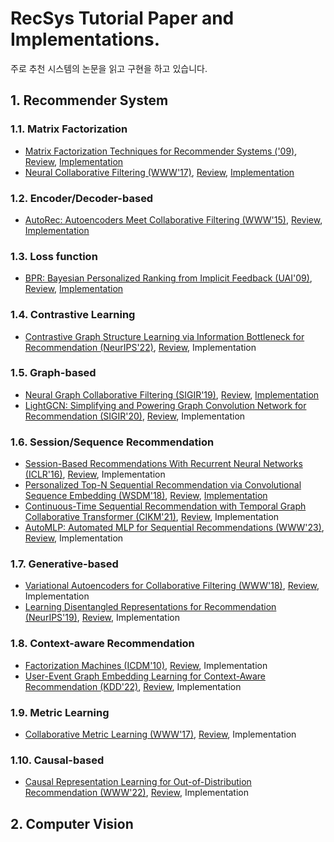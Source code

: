 # RecSys Tutorial Paper and Implementations.

주로 추천 시스템의 논문을 읽고 구현을 하고 있습니다.



## 1. Recommender System

### 1.1. Matrix Factorization

- [Matrix Factorization Techniques for Recommender Systems ('09)](https://ieeexplore.ieee.org/document/5197422), [Review](https://c0natus.github.io/posts/mf/), [Implementation](https://github.com/c0natus/Paper-review-implements/tree/main/RecSys/MF%2C%20ALS)
- [Neural Collaborative Filtering (WWW'17)](https://dl.acm.org/doi/pdf/10.1145/3038912.3052569), [Review](https://c0natus.github.io/posts/neumf/), [Implementation](https://github.com/c0natus/Paper-review-implements/tree/main/RecSys/NCF)

### 1.2. Encoder/Decoder-based

- [AutoRec: Autoencoders Meet Collaborative Filtering (WWW'15)](https://dl.acm.org/doi/pdf/10.1145/2740908.2742726), [Review](https://c0natus.github.io/posts/autorec/), [Implementation](https://github.com/c0natus/Paper-review-implements/tree/main/RecSys/AutoRec)  


### 1.3. Loss function

- [BPR: Bayesian Personalized Ranking from Implicit Feedback (UAI'09)](https://arxiv.org/ftp/arxiv/papers/1205/1205.2618.pdf), [Review](https://c0natus.github.io/posts/bpr/), [Implementation](https://github.com/c0natus/Paper-review-implements/tree/main/RecSys/BPR)  

### 1.4. Contrastive Learning

- [Contrastive Graph Structure Learning via Information Bottleneck for Recommendation (NeurIPS'22)](https://openreview.net/forum?id=lhl_rYNdiH6), [Review](https://c0natus.github.io/posts/cgi/), Implementation

### 1.5. Graph-based

- [Neural Graph Collaborative Filtering (SIGIR'19)](https://dl.acm.org/doi/pdf/10.1145/3331184.3331267), [Review](https://c0natus.github.io/posts/ngcf/), [Implementation](https://github.com/c0natus/Paper-review-implements/tree/main/RecSys/NGCF)  
- [LightGCN: Simplifying and Powering Graph Convolution Network for Recommendation (SIGIR'20)](https://dl.acm.org/doi/pdf/10.1145/3397271.3401063), [Review](https://c0natus.github.io/posts/lightgcn/), Implementation  

### 1.6. Session/Sequence Recommendation

- [Session-Based Recommendations With Recurrent Neural Networks (ICLR'16)](https://arxiv.org/ftp/arxiv/papers/1205/1205.2618.pdf), [Review](https://c0natus.github.io/posts/gru4rec/), Implementation
- [Personalized Top-N Sequential Recommendation via Convolutional Sequence Embedding (WSDM'18)](https://dl.acm.org/doi/pdf/10.1145/3159652.3159656), [Review](https://c0natus.github.io/posts/caser/), [Implementation](https://github.com/c0natus/Paper-review-implements/tree/main/RecSys/Caser)
- [Continuous-Time Sequential Recommendation with Temporal Graph Collaborative Transformer (CIKM'21)](https://arxiv.org/pdf/2108.06625.pdf), [Review](https://c0natus.github.io/posts/tgsrec/), Implementation
- [AutoMLP: Automated MLP for Sequential Recommendations (WWW'23)](https://arxiv.org/pdf/2303.06337.pdf), [Review](https://c0natus.github.io/posts/automlp/), Implementation

### 1.7. Generative-based

- [Variational Autoencoders for Collaborative Filtering (WWW'18)](https://dl.acm.org/doi/pdf/10.1145/3178876.3186150), [Review](https://c0natus.github.io/posts/multvae/), Implementation
- [Learning Disentangled Representations for Recommendation (NeurIPS'19)](https://arxiv.org/pdf/1910.14238.pdf), [Review](https://c0natus.github.io/posts/marcidvae/), Implementation

### 1.8. Context-aware Recommendation
- [Factorization Machines (ICDM'10)](https://ieeexplore.ieee.org/stamp/stamp.jsp?tp=&arnumber=5694074), [Review](https://c0natus.github.io/posts/fm/), Implementation
- [User-Event Graph Embedding Learning for Context-Aware Recommendation (KDD'22)](https://dl.acm.org/doi/pdf/10.1145/3534678.3539458), [Review](https://c0natus.github.io/posts/ueg/), Implementation

### 1.9. Metric Learning

- [Collaborative Metric Learning (WWW'17)](https://dl.acm.org/doi/10.1145/3038912.3052639), [Review](https://c0natus.github.io/posts/cml/), Implementation

### 1.10. Causal-based

- [Causal Representation Learning for Out-of-Distribution Recommendation (WWW'22)](https://dl.acm.org/doi/pdf/10.1145/3485447.3512251), [Review](https://c0natus.github.io/posts/cor/), Implementation


## 2. Computer Vision

